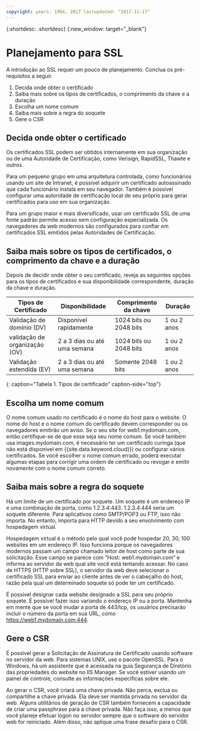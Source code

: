 ```yaml
---
copyright: years: 1994, 2017 lastupdated: "2017-11-17"
---
```


{:shortdesc: .shortdesc}
{:new_window: target="_blank"}

# Planejamento para SSL

A introdução ao SSL requer um pouco de planejamento. Conclua os pré-requisitos a seguir.

1. Decida onde obter o certificado
2. Saiba mais sobre os tipos de certificados, o comprimento da chave e a duração
3. Escolha um nome comum
4. Saiba mais sobre a regra do soquete
5. Gere o CSR

## Decida onde obter o certificado

Os certificados SSL podem ser obtidos internamente em sua organização ou de uma Autoridade de Certificação, como Verisign, RapidSSL, Thawte e outros.  

Para um pequeno grupo em uma arquitetura controlada, como funcionários usando um site de Intranet, é possível adquirir um certificado autoassinado que cada funcionário instala em seu navegador. Também é possível configurar uma autoridade de certificação local de seu próprio para gerar certificados para uso em sua organização.

Para um grupo maior e mais diversificado, usar um certificado SSL de uma fonte padrão permite acesso sem configuração especializada. Os navegadores da web modernos são configurados para confiar em certificados SSL emitidos pelas Autoridades de Certificação.

## Saiba mais sobre os tipos de certificados, o comprimento da chave e a duração

Depois de decidir onde obter o seu certificado, reveja as seguintes opções para os tipos de certificados e sua disponibilidade correspondente, duração da chave e duração.

|              Tipos de Certificado       |  Disponibilidade                     |  Comprimento da chave   |  Duração                   |
| --------------------------------------- | --------------------------------- | -------------------------- | -------------------------- |
|Validação de domínio (DV)                | Disponível rapidamente                | 1024 bits ou 2048 bits       | 1 ou 2 anos             |
|validação de organização (OV)            | 2 a 3 dias ou até uma semana          | 1024 bits ou 2048 bits       | 1 ou 2 anos             |
|Validação estendida (EV)                 | 2 a 3 dias ou até uma semana          | Somente 2048 bits            | 1 ou 2 anos             |
{: caption="Tabela 1. Tipos de certificado" caption-side="top"}   


## Escolha um nome comum

O nome comum usado no certificado é o nome do host para o website. O nome do host e o nome comum do certificado devem corresponder ou os navegadores emitirão um aviso. Se o seu site for web1.mydomain.com, então certifique-se de que esse seja seu nome comum. Se você também usa images.mydomain.com, é necessário ter um certificado curinga (que não está disponível em {{site.data.keyword.cloud}}) ou configurar vários certificados. Se você escolher o nome comum errado, poderá executar algumas etapas para corrigir uma ordem de certificado ou revogar e emitir novamente com o nome comum correto.  

## Saiba mais sobre a regra do soquete

Há um limite de um certificado por soquete. Um soquete é um endereço IP e uma combinação de porta, como 1.2.3.4:443. 1.2.3.4:444 seria um soquete diferente. Para aplicativos como SMTP/POP3 ou FTP, isso não importa. No entanto, importa para HTTP devido a seu envolvimento com hospedagem virtual.

Hospedagem virtual é o método pelo qual você pode hospedar 20, 30, 100 websites em um endereço IP. Isso funciona porque os navegadores modernos passam um campo chamado leitor de host como parte de sua solicitação. Esse campo se parece com “Host: web1.mydomain.com” e informa ao servidor da web qual site você está tentando acessar. No caso de HTTPS (HTTP sobre SSL), o servidor da web deve selecionar o certificado SSL para enviar ao cliente antes de ver o cabeçalho do host, razão pela qual um determinado soquete só pode ter um certificado.

É possível designar cada website designado a SSL para seu próprio soquete. É possível fazer isso variando o endereço IP ou a porta. Mantenha em mente que se você mudar a porta de 443/tcp, os usuários precisarão incluir o número da porta em sua URL, como https://web1.mydomain.com:444.

## Gere o CSR

É possível gerar a Solicitação de Assinatura de Certificado usando software no servidor da web. Para sistemas UNIX, use o pacote OpenSSL. Para o Windows, há um assistente que é acessada na guia Segurança de Diretório das propriedades do website no IIS Manager. Se você estiver usando um painel de controle, consulte as informações específicas sobre ele.

Ao gerar o CSR, você criará uma chave privada. Não perca, exclua ou compartilhe a chave privada. Ela deve ser mantida privada no servidor da web. Alguns utilitários de geração de CSR também fornecem a capacidade de criar uma passphrase para a chave privada. Não faça isso, a menos que você planeje efetuar logon no servidor sempre que o software do servidor web for reiniciado.  Além disso, não aplique uma frase desafio para o CSR.

